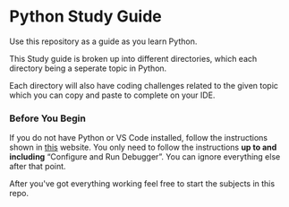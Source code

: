 # Python Study Guide

Use this repository as a guide as you learn Python.

This Study guide is broken up into different directories, which each directory being a seperate topic in Python.

Each directory will also have coding challenges related to the given topic which you can copy and paste to complete on your IDE. 


### Before You Begin

If you do not have Python or VS Code installed, follow the instructions shown in [this](https://code.visualstudio.com/docs/python/python-tutorial) website. You only need to follow the instructions **up to and including** “Configure and Run Debugger”. You can ignore everything else after that point. 

After you've got everything working feel free to start the subjects in this repo.
